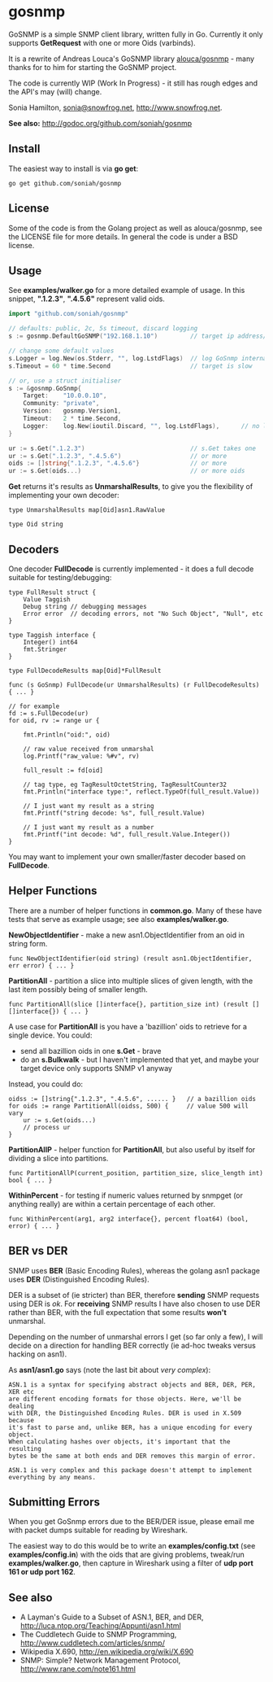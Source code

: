 gosnmp
======

GoSNMP is a simple SNMP client library, written fully in Go. Currently
it only supports **GetRequest** with one or more Oids (varbinds).

It is a rewrite of Andreas Louca's GoSNMP library
[alouca/gosnmp](https://github.com/alouca/gosnmp) - many thanks for to
him for starting the GoSNMP project.

The code is currently WIP (Work In Progress) - it still has rough edges
and the API's may (will) change.

Sonia Hamilton, sonia@snowfrog.net, http://www.snowfrog.net.

**See also:** http://godoc.org/github.com/soniah/gosnmp

Install
-------

The easiest way to install is via **go get**:

    go get github.com/soniah/gosnmp

License
-------

Some of the code is from the Golang project as well as alouca/gosnmp,
see the LICENSE file for more details. In general the code is under a
BSD license.

Usage
-----

See **examples/walker.go** for a more detailed example of usage. In this snippet,
**".1.2.3"**, **".4.5.6"** represent valid oids.

```go
import "github.com/soniah/gosnmp"

// defaults: public, 2c, 5s timeout, discard logging
s := gosnmp.DefaultGoSNMP("192.168.1.10")         // target ip address/hostname

// change some default values
s.Logger = log.New(os.Stderr, "", log.LstdFlags)  // log GoSnmp internals
s.Timeout = 60 * time.Second                      // target is slow

// or, use a struct initialiser
s := &gosnmp.GoSnmp{
	Target:    "10.0.0.10",
	Community: "private",
	Version:   gosnmp.Version1,
	Timeout:   2 * time.Second,
	Logger:    log.New(ioutil.Discard, "", log.LstdFlags),      // no logging
}

ur := s.Get(".1.2.3")                             // s.Get takes one
ur := s.Get(".1.2.3", ".4.5.6")                   // or more
oids := []string{".1.2.3", ".4.5.6"}              // or more
ur := s.Get(oids...)                              // or more oids
```

**Get** returns it's results as **UnmarshalResults**, to give you the
flexibility of implementing your own decoder:

    type UnmarshalResults map[Oid]asn1.RawValue

    type Oid string

Decoders
--------

One decoder **FullDecode** is currently implemented - it does a full decode
suitable for testing/debugging:

    type FullResult struct {
        Value Taggish
        Debug string // debugging messages
        Error error  // decoding errors, not "No Such Object", "Null", etc
    }

    type Taggish interface {
        Integer() int64
        fmt.Stringer
    }

    type FullDecodeResults map[Oid]*FullResult

    func (s GoSnmp) FullDecode(ur UnmarshalResults) (r FullDecodeResults) { ... }

    // for example
    fd := s.FullDecode(ur)
    for oid, rv := range ur {

        fmt.Println("oid:", oid)

        // raw value received from unmarshal
        log.Printf("raw_value: %#v", rv)

        full_result := fd[oid]

        // tag type, eg TagResultOctetString, TagResultCounter32
        fmt.Println("interface type:", reflect.TypeOf(full_result.Value))

        // I just want my result as a string
        fmt.Printf("string decode: %s", full_result.Value)

        // I just want my result as a number
        fmt.Printf("int decode: %d", full_result.Value.Integer())
    }

You may want to implement your own smaller/faster decoder based on
**FullDecode**.

Helper Functions
----------------

There are a number of helper functions in **common.go**. Many of these have
tests that serve as example usage; see also **examples/walker.go**.

**NewObjectIdentifier** - make a new asn1.ObjectIdentifier from an oid in
string form.

    func NewObjectIdentifier(oid string) (result asn1.ObjectIdentifier, err error) { ... }

**PartitionAll** - partition a slice into multiple slices of given
length, with the last item possibly being of smaller length.

    func PartitionAll(slice []interface{}, partition_size int) (result [][]interface{}) { ... }

A use case for **PartitionAll** is you have a 'bazillion' oids to retrieve for
a single device. You could:

* send all bazillion oids in one **s.Get** - brave
* do an **s.Bulkwalk** - but I haven't implemented that yet, and maybe
  your target device only supports SNMP v1 anyway

Instead, you could do:

    oidss := []string{".1.2.3", ".4.5.6", ...... }   // a bazillion oids
    for oids := range PartitionAll(oidss, 500) {     // value 500 will vary
        ur := s.Get(oids...)
        // process ur
    }

**PartitionAllP** - helper function for **PartitionAll**, but also
useful by itself for dividing a slice into partitions.

    func PartitionAllP(current_position, partition_size, slice_length int) bool { ... }

**WithinPercent** - for testing if numeric values returned by snmpget
(or anything really) are within a certain percentage of each other.

    func WithinPercent(arg1, arg2 interface{}, percent float64) (bool, error) { ... }

BER vs DER
----------

SNMP uses **BER** (Basic Encoding Rules), whereas the golang asn1 package
uses **DER** (Distinguished Encoding Rules).

DER is a subset of (ie stricter) than BER, therefore **sending** SNMP
requests using DER is _ok_. For **receiving** SNMP results I have
also chosen to use DER rather than BER, with the full expectation that
some results **won't** unmarshal.

Depending on the number of unmarshal errors I get (so far only a
few), I will decide on a direction for handling BER correctly (ie ad-hoc
tweaks versus hacking on asn1).

As **asn1/asn1.go** says (note the last bit about _very complex_):

    ASN.1 is a syntax for specifying abstract objects and BER, DER, PER, XER etc
    are different encoding formats for those objects. Here, we'll be dealing
    with DER, the Distinguished Encoding Rules. DER is used in X.509 because
    it's fast to parse and, unlike BER, has a unique encoding for every object.
    When calculating hashes over objects, it's important that the resulting
    bytes be the same at both ends and DER removes this margin of error.

    ASN.1 is very complex and this package doesn't attempt to implement
    everything by any means.

Submitting Errors
-----------------

When you get GoSnmp errors due to the BER/DER issue, please email me
with packet dumps suitable for reading by Wireshark.

The easiest way to do this would be to write an **examples/config.txt** (see
**examples/config.in**) with the oids that are giving problems, tweak/run
**examples/walker.go**, then capture in Wireshark using a filter of **udp
port 161 or udp port 162**.

See also
--------

* A Layman's Guide to a Subset of ASN.1, BER, and DER, http://luca.ntop.org/Teaching/Appunti/asn1.html
* The Cuddletech Guide to SNMP Programming, http://www.cuddletech.com/articles/snmp/
* Wikipedia X.690, http://en.wikipedia.org/wiki/X.690
* SNMP: Simple? Network Management Protocol, http://www.rane.com/note161.html

